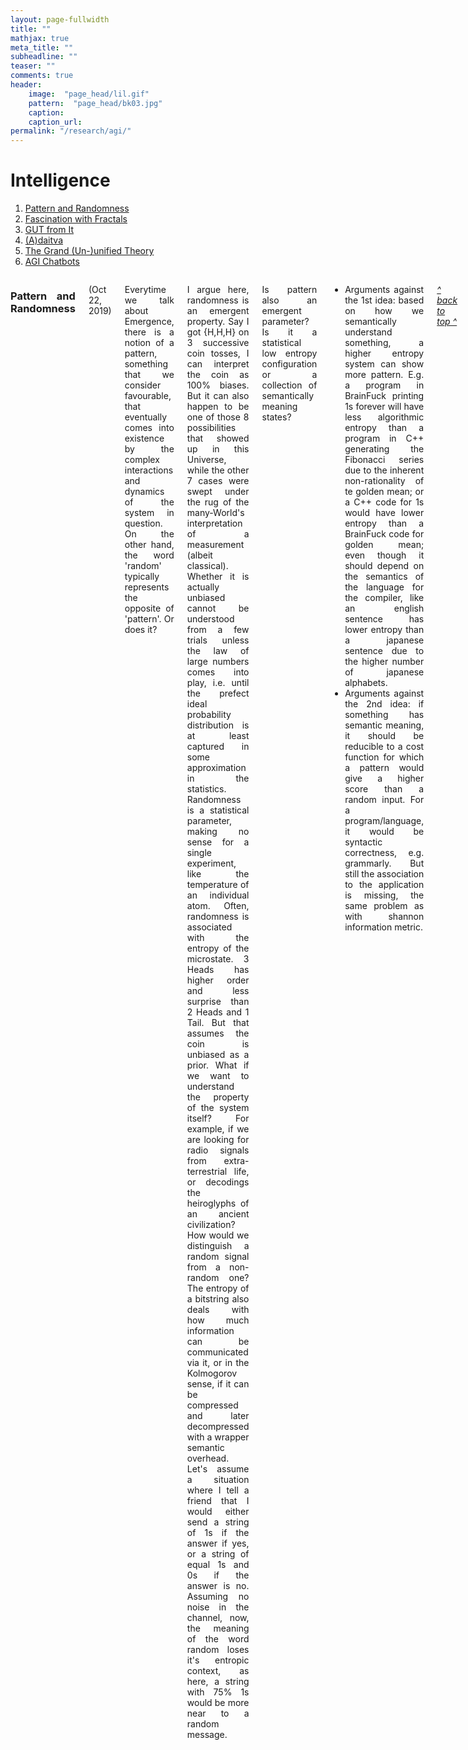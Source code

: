 ```yaml
---
layout: page-fullwidth
title: ""
mathjax: true
meta_title: ""
subheadline: ""
teaser: ""
comments: true
header:
    image:  "page_head/lil.gif"
    pattern:  "page_head/bk03.jpg"
    caption: 
    caption_url:
permalink: "/research/agi/"
---
```


<!-- https://stackoverflow.com/questions/11948245/markdown-to-create-pages-and-table-of-contents -->

# Intelligence <a name="toc"></a>
1. [Pattern and Randomness](#patterns)
2. [Fascination with Fractals](#fractals)
3. [GUT from It](#gut)
4. [(A)daitva](#adaitva)
5. [The Grand (Un-)unified Theory](#gut2)
6. [AGI Chatbots](#chat)

<div class="medium-12 medium-pull-0 columns" markdown="1" style='text-align: justify;'>

### Pattern and Randomness <a name="patterns"></a>

(Oct 22, 2019)

Everytime we talk about Emergence, there is a notion of a pattern, something that we consider favourable, that eventually comes into existence by the complex interactions and dynamics of the system in question. On the other hand, the word 'random' typically represents the opposite of 'pattern'. Or does it?

I argue here, randomness is an emergent property. Say I got {H,H,H} on 3 successive coin tosses, I can interpret the coin as 100% biases. But it can also happen to be one of those 8 possibilities that showed up in this Universe, while the other 7 cases were swept under the rug of the many-World's interpretation of a measurement (albeit classical). Whether it is actually unbiased cannot be understood from a few trials unless the law of large numbers comes into play, i.e. until the prefect ideal probability distribution is at least captured in some approximation in the statistics. Randomness is a statistical parameter, making no sense for a single experiment, like the temperature of an individual atom. Often, randomness is associated with the entropy of the microstate. 3 Heads has higher order and less surprise than 2 Heads and 1 Tail. But that assumes the coin is unbiased as a prior. What if we want to understand the property of the system itself? For example, if we are looking for radio signals from extra-terrestrial life, or decodings the heiroglyphs of an ancient civilization? How would we distinguish a random signal from a non-random one? The entropy of a bitstring also deals with how much information can be communicated via it, or in the Kolmogorov sense, if it can be compressed and later decompressed with a wrapper semantic overhead. Let's assume a situation where I tell a friend that I would either send a string of 1s if the answer if yes, or a string of equal 1s and 0s if the answer is no. Assuming no noise in the channel, now, the meaning of the word random loses it's entropic context, as here, a string with 75% 1s would be more near to a random message.

Is pattern also an emergent parameter? Is it a statistical low entropy configuration or a collection of semantically meaning states?
* Arguments against the 1st idea: based on how we semantically understand something, a higher entropy system can show more pattern. E.g. a program in BrainFuck printing 1s forever will have less algorithmic entropy than a program in C++ generating the Fibonacci series due to the inherent non-rationality of te golden mean; or a C++ code for 1s would have lower entropy than a BrainFuck code for golden mean; even though it should depend on the semantics of the language for the compiler, like an english sentence has lower entropy than a japanese sentence due to the higher number of japanese alphabets.
* Arguments against the 2nd idea: if something has semantic meaning, it should be reducible to a cost function for which a pattern would give a higher score than a random input. For a program/language, it would be syntactic correctness, e.g. grammarly. But still the association to the application is missing, the same problem as with shannon information metric.

[*^ back to top ^*](#toc)

### Fascination with Fractals <a name="fractals"></a>

(Oct 22, 2019)

Why are fractals so ubiquitous in Nature than Euclidian geometry? What property of fractals make them so favourable for these blueprints? I like to approach this from 2 different angles.

God is a lazy programmer. Imagine you have to render the graphics of fire or clouds with triangles or ovals! Hell of a task, right? Indeed, a few iterations of a simple yet elegant fractal equation can generate these on your game world. It is not so difficult to drive home the point that fractals are the generator equations of the world we see around us, so fractal equations can easily generate models of them - low algorithmic complexity - lazy programmer. But, that's a bit of ouruboros logic. The real equation is, why do we see fractal generator equations in the blueprints of the Universe? Why can't clouds just be oval or fires as triangles like in the computer games of the early 1980s?

This has to do with compressing. Fractals are the edge of chaos, where the system transitions from a periodic attractor to a chaotic randomness. This also goes hand in hand with class 4 Wolfram automata which are universal computers which has enough expressive power to program everything in an unified structure, yet, the rules are simple enough and don't get lost in chaos. Fractals are also great data compressors that can be prioritized with respect to the iteration level, working exactly like a Discrete Wavelet Transform, where the larger amplitudes and low frequency terms are captured in the lower iterations whereas the finer details can be compressed in the higher iterations allowing viewing the final product at different levels of approximation without losing the big picture, to interpret the general law behind them. Thus, there is a very subtle difference between a fractal of 100 iteration (say a Koch curve) and a fractal of 100 iteration with a small variation allowed at each level (say the coastline of Britain). In the later, an enormous amount of information can be encoded at different level of approximations. A little child can build an encoded message with pebbles on a particular beach without changing the overall fractal dimension much.

So fractals in a way allows us to start with a vague design and then periodically tweek it with small modifications to reach the design of interest. The question remains: is that how the Universal laws emerged? Chunks of smaller and smaller sized phenomena adding higher order refinements to the evolution of the universe.

[*^ back to top ^*](#toc)

### GUT from It <a name="gut"></a>

(Mar 27, 2019)

Recently I was reading this article on [constructing space-time from computation](https://arxiv.org/abs/1602.06987) which opened the flood gates of correlating theories in my head.

Before I describe my proposition, let's list down the ingredients:
* [Plancherel's theorem](https://en.wikipedia.org/wiki/Plancherel_theorem) which states the integral of a function's squared modulus is equal to the integral of the squared modulus of its frequency spectrum.
* Kolmogorov/Algorithmic complexity
* String length
* Launderer's principle
* Fourier transform
* It from Bit
* Thermodynamics
* Measurement in Quantum Mechanics

The equation:

 {% raw %}
  $$ \biggl\Vert \int_0^{t_u} |f(x)|^2dx - \int_{-\infty}^\infty|f(\xi)|^2d\xi \biggl\Vert \equiv \bigl(len(S) - K_\mathcal{U}(S|X)\bigl)kTln2 $$
 {% endraw %}

The interpretation:

Let $f(x)$ be the state of the Universe encoded as a bit string. The absolute difference between the integral of the function's squared modulus and the integral of the squared modulus of its frequency spectrum gives us the amount of new information generated by the Universe in the time duration of the integral of the function, i.e. $[0,t_u]$. This is equivalent to the work value of the bit string given by the fuel value of the string scaled by the Boltzmann constant and the temperature, following reversed Launderer's principle. The fuel value is the difference between the length of the string and the conditional Kolmogorov complexity of the bit string, given the Fourier transform of it. This transform represents the derivable physical laws given the bit pattern of the Universe.

[*^ back to top ^*](#toc)

### (A)daitva <a name="adaitva"></a>

(Jul 23, 2019)

When you are into the topic of emergence, you can't help but wonder about the phase transitions where different laws take over at different scales. Quoting Douglas R. Hofstadter (from the book I am a strange loop), "thinkodynamics is explained by statistical mentalics", sometimes knowing everything about individual components of a system (e.g. neuron) tell us very little of how the components behave as a whole (e.g. consciousness). It is not sorcery that the usual scientific method of reductionism does not work here. It is simply that many laws of the overall system is embedded in the interaction behaviour of the components, rather than the components themselves. In physics, we call this coupling. In quantum computing, perhaps, a similar notion is of entanglement. Following the ideas of Juan M. Maldacena (in his ER = EPR paper with Leonard Susskind), in classical mechanics, they are wormholes.

A question that perhaps keeps popping up is, are gravity (general relativity) and quantum mechanics one and the same - two different ways (even mutually conflicting at times) of interpreting the same thing? They work extremely well in their own niche scale - GR for galactic scales, QM for atomic scales. The obviously problems arise when there is both, mass concentrated in small space, as in the early Universe or blackholes. One way of approaching this problem is called the Holographic Principle, where two very different interpretations, a bulk theory in n-dimensions and a boundary theory in (n-1)-dimensions, describe a single reality.

However, grand unified theory (GUT) and consciousness are not the only places where scientists have trouble going from two views of reality to one. It is very much a problem within the [basic postulates][1] of quantum mechanics itself; where normally a closed system evolves unitarily (which is invertible, deterministic and continuous), while any interaction with an observer (nothing to do with consciousness), results in a measurement (which in irreversible, probabilistic and instantaneous).

What is more interesting as a computer scientist is to wonder, is this duality true for computability and complexity as well? For complexity, Shannon and Kolmogorov metrics converge asymptotically for true randomness. For computability, what is the difference between the state machine and the tape in the Turing Machine. For languages, what is the difference between syntax and semantics? Why does the explaination capability of a neural network inversely proportional to it computation expressibility - is that the Godel's incompleteness theorem in action?

Are there more such dualities?
* the idea and the meta 
* the syntax and semantics 
* the body and the soul 
* the particle and the wave 
* the observer and the object 
* the theorems and the axioms 
* the first and the zeroth 
* the natural and the supernatural 
* the known and the unknown 
* the knowable and the unknowable 
* the statistics and the probability 
* the output and the program 
* the program and the compiler 
* the tape and the state machine 
* the system and the environment 
* the continuum and the quanta 
* the memory and the processor 
* the cardinals and the ordinals 
* the nodes and the network 
* the position and the momentum
* the energy and the duration
* the entanglement and the coherence
* value of a field and its change at a certain position
* spin on 2 different axis

Does generalization take you only as far as indentifying 2 fundamental ideas working in a symphony? We can either call it a single coin, or we can call them two opposite faces, or acknowledge only the face facing us, or the entire set of possibilities while they/it are/is spinning.

[*^ back to top ^*](#toc)

 [1]:[https://www.scottaaronson.com/blog/?p=3943]

### The Grand (Un-)unified Theory <a name="gut2"></a>

(Jul 23, 2019)

While theoretical physicists are lamenting over the differences and compatibility of two of the most fundamental physical laws, a more birds eye view of the landscape of the universal design reveals some very important structures, that are so deeply embedded around us, we need to ask, why?
Here I ponder over some of those structures that I find particularly interesting.
* Godel's Incompleteness Theorems
* Kolmogorov Complexity
* Quines
* Fractals
* Chaos
* Shannon Entropy
* Holographic Universe
* Quantum Entanglement
* Golden Mean
* Neural Network
* DNA
* Thermodynamics
* Standard Model
* Brainwaves
* Plank Units
* Cellular Automata
* Church-Turing Thesis

[*^ back to top ^*](#toc)

### AGI Chatbots <a name="chat"></a>

(Apr 8, 2019)

Who doesn't want an AI like Jarvis!

Let's have a look at some of the equally or more powerful/conscious AIs in fiction:
* Transcendence (2014) - My favourite when it comes to a superpowerful pervasive AI
* I-Robot (2004) - Sunny and Viki, AIs with a world plan with the 3 laws of Issac Asimov
* Westworld - TV series and movie where AIs evolve consciousness
* Avengers (2015) - Don't forget the evolving Ultron
* Anukul (2015) - Similar concept to Sunny, based on Satyajit Ray's work
* Ex-Machina (2015) - Reimagining the Turing test
* Her (2013) - Emotional OS

others like Tron, Matrix, Wall-E, Interstellar (TARS), StarWars (R2D2), etc.

Ok, now to the 2 aspects that are required to make these types of AI:
1. Interface - humanoid, voice commands, etc..
2. Intelligence - self-evolving, meta-learning, etc..

#### Interface

The technological know-how of the state-of-the-art research in artificial intelligence is very close to what we might need. The knowledge is scattered in various artefacts - but the ingredients exist:

* Siri/Alexa/Cortona/Google Assistant/Bixy - basically the ability to crawl the internet for facts, and having a voice command interface
* Replika - the homely conversation you might want, a chit-chat bot, now also with a voice calling feature
* Sophia/Harmony - the physical appearance you might want it to have
* Boston Dynamics robots - for that extra dose of mechanical movements

Clubbing these into a single entity would make a great interface!

#### Intelligence

Now, to the brain.

Most of today's AI focus on what's called Narrow AI, specialized training for specific tasks, e.g. Deep Blue's chess, IBM Watson's jeopardy, OpenAI's DotA, AlphaGo, etc. However, most of these require a huge computing hardware for their marvels.

Some of the early pioneers of AI (Turing, McCarthy, Minsky, Solomonoff) had a vision of an Artificial General Intelligence (AGI). It wasn't possible in the hardware of that era (perhaps not possible even today). But, evolving a program was quite possible in some of these early languages, like LISP (Scheme). The framework existed.

With the advent of research on Artificial Neural Networks (ANN), we now have a better understanding of ‘learning' complex associations. Yet most ANNs are trained on a fixed topology with a specific dataset. This brings us to the current focus on neural plasticity - the ability to expand the learning capabilities to other domains - like transfer learning, active learning, lifelong learning, etc. based on what's called Topology and Weight Evolving Artificial Neural Networks (TWEANN). UberAI is doing some fascinating work on this topic.

Also, recent research on Spiking Neural Networks, and memristor-based Neuromorphic accelerators brings us closer to biological realism for ANNs.

On the other hand, there are rigorous mathematical models of AGI, by Jürgen Schmidhuber and Marcus Hutter, called Gödel Machines and AIXI, respectively. Implementing these self-improving systems is highly non-trivial.

I believe, these are what is required for the ‘brain' part.

Yes, we can make Jarvis as humanity!

We, however, don't have a single Tony Stark!

P.S. - Making Iron Man is way easier with Jet Packs :P

#### Let's actually make one

Links:
* Platform: Mycroft AI https://github.com/MycroftAI
* Skills:
	1. Wikipedia and Wolfram Alpha https://medium.com/@salisuwy/build-an-ai-assistant-with-wolfram-alpha-and-wikipedia-in-python-d9bc8ac838fe
	2. Replika Cake-Chat https://github.com/TREE-Ind/skill-fallback-cakechat
	3. Desktop control https://github.com/TREE-Ind/desktop-control

[*^ back to top ^*](#toc)

### (coming soon)

* AIXI and Godel Machines
* Pull the pin puzzle
* [The Next Generation Of Artificial Intelligence](https://www.forbes.com/sites/robtoews/2020/10/29/the-next-generation-of-artificial-intelligence-part-2/?sh=518332327a30)
* AGI vs Narrow AI
* [Artificial General Intelligence: Concept, State of the Art, and Future Prospects](https://sciendo.com/abstract/journals/jagi/5/1/article-p1.xml)

[*^ back to top ^*](#toc)
